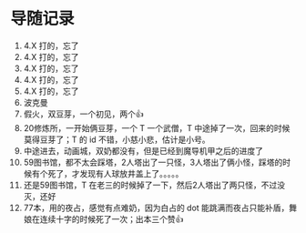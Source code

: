 # 导随记录

1. 4.X 打的，忘了
2. 4.X 打的，忘了
3. 4.X 打的，忘了
4. 4.X 打的，忘了
5. 4.X 打的，忘了
6. 波克曼
7. 假火，双豆芽，一个初见，两个👍
8. 20修炼所，一开始俩豆芽，一个 T 一个武僧，T 中途掉了一次，回来的时候莫得豆芽了；T 的 id 不错，小慈小悲，估计是小号。
9. 中途进去，动画城，双奶都没有，但是已经到魔导机甲之后的进度了
10. 59图书馆，都不太会踩塔，2人塔出了一只怪，3人塔出了俩小怪，踩塔的时候有个死了，才发现有人球放井盖上了。。。。。
11. 还是59图书馆，T 在老三的时候掉了一下，然后2人塔出了两只怪，不过没灭，还好
12. 77本，用的夜占，感觉有点难奶，因为白占的 dot 能跳满而夜占只能补盾，舞娘在连续十字的时候死了一次；出本三个赞👍
